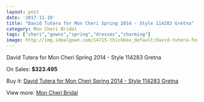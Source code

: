 ```yaml
---
layout: post
date: '2017-11-19'
title: "David Tutera for Mon Cheri Spring 2014 - Style 114283 Gretna"
category: Mon Cheri Bridal
tags: ["cheri","gowns","spring","dresses","charming"]
image: http://img.idealgown.com/14715-thickbox_default/david-tutera-for-mon-cheri-spring-2014-style-114283-gretna.jpg
---
```

David Tutera for Mon Cheri Spring 2014 - Style 114283 Gretna

On Sales: **$323.495**
<a href="https://www.idealgown.com/en/mon-cheri-bridal/5909-david-tutera-for-mon-cheri-spring-2014-style-114283-gretna.html"><amp-img layout="responsive" width="600" height="600" src="//img.idealgown.com/14715-thickbox_default/david-tutera-for-mon-cheri-spring-2014-style-114283-gretna.jpg" alt="David Tutera for Mon Cheri Spring 2014 - Style 114283 Gretna 0" /></a>
<a href="https://www.idealgown.com/en/mon-cheri-bridal/5909-david-tutera-for-mon-cheri-spring-2014-style-114283-gretna.html"><amp-img layout="responsive" width="600" height="600" src="//img.idealgown.com/14717-thickbox_default/david-tutera-for-mon-cheri-spring-2014-style-114283-gretna.jpg" alt="David Tutera for Mon Cheri Spring 2014 - Style 114283 Gretna 1" /></a>
<a href="https://www.idealgown.com/en/mon-cheri-bridal/5909-david-tutera-for-mon-cheri-spring-2014-style-114283-gretna.html"><amp-img layout="responsive" width="600" height="600" src="//img.idealgown.com/14716-thickbox_default/david-tutera-for-mon-cheri-spring-2014-style-114283-gretna.jpg" alt="David Tutera for Mon Cheri Spring 2014 - Style 114283 Gretna 2" /></a>

Buy it: [David Tutera for Mon Cheri Spring 2014 - Style 114283 Gretna](https://www.idealgown.com/en/mon-cheri-bridal/5909-david-tutera-for-mon-cheri-spring-2014-style-114283-gretna.html "David Tutera for Mon Cheri Spring 2014 - Style 114283 Gretna")

View more: [Mon Cheri Bridal](https://www.idealgown.com/en/88-mon-cheri-bridal "Mon Cheri Bridal")